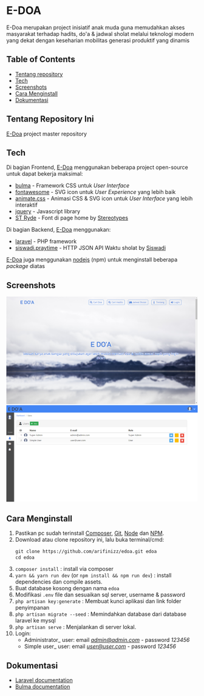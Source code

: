 # E-DOA

E-Doa merupakan project inisiatif anak muda guna memudahkan akses masyarakat terhadap hadits, do'a & jadwal sholat melalui teknologi modern yang dekat dengan keseharian mobilitas generasi produktif yang dinamis

## Table of Contents
- [Tentang repository](#tentang-repository-ini)
- [Tech](#tech)
- [Screenshots](#screenshots)
- [Cara Menginstall](#cara-menginstall)
- [Dokumentasi](#dokumentasi)

## Tentang Repository Ini
[E-Doa] project master repository

## Tech
Di bagian Frontend, [E-Doa] menggunakan beberapa project open-source untuk dapat bekerja maksimal:
  - [bulma] - Framework CSS untuk _User Interface_
  - [fontawesome] - SVG icon untuk _User Experience_ yang lebih baik
  - [animate.css] - Animasi CSS & SVG icon untuk _User Interface_ yang lebih interaktif
  - [jquery] - Javascript library
  - [ST Ryde] - Font di page home by [Stereotypes]

Di bagian Backend, [E-Doa] menggunakan: 
  - [laravel] - PHP framework
  - [siswadi.praytime] - HTTP JSON API Waktu sholat by [Siswadi]

[E-Doa] juga menggunakan [nodejs] (npm) untuk menginstall beberapa _package_ diatas

[bulma]: <https://bulma.io/>
[bulma-extensions]: <https://wikiki.github.io/>
[fontawesome]: <https://fontawesome.com/>
[animate.css]: <https://daneden.github.io/animate.css/>
[jquery]: <http://jquery.com>
[nodejs]: <https://nodejs.org/>
[laravel]: <https://laravel.com/>
[E-Doa]: <https://github.com/arifinizz/e-doa.git>
[ST Ryde]: <https://www.fonts.com/font/stereotypes/st-ryde>
[Stereotypes]: <https://www.fonts.com/font/stereotypes>
[siswadi.praytime]: <https://gist.github.com/siswadi/b24f13ddc80eb92e0b01a8a595c32433>
[Siswadi]: <https://gist.github.com/siswadi/>

## Screenshots
![Users page screenshot](storage/demo_pages/home.png)
![Users page screenshot](storage/demo_pages/screenshot.png)

## Cara Menginstall
1. Pastikan pc sudah terinstall [Composer](https://getcomposer.org/), [Git](https://git-scm.com/), [Node](https://nodejs.org/en/) dan [NPM](https://www.npmjs.com/).
1. Download atau clone repository ini, lalu buka terminal/cmd:
   ```
   git clone https://github.com/arifinizz/edoa.git edoa
   cd edoa
   ```
1. `composer install` : install via composer
1. `yarn && yarn run dev` (or `npm install && npm run dev`) : install dependencies dan compile assets.
1. Buat database kosong dengan nama `edoa`
1. Modifikasi `.env` file dan sesuaikan sql server, username & password
1. `php artisan key:generate` : Membuat kunci aplikasi dan link folder penyimpanan
1. `php artisan migrate --seed` : Memindahkan database dari database laravel ke mysql
1. `php artisan serve` : Menjalankan di server lokal.
1. Login:
   - Administrator_ user: email *admin@admin.com* - password *123456*
   - Simple user_ user: email *user@user.com* - password *123456*
   
## Dokumentasi
  - [Laravel documentation](https://laravel.com/docs)
  - [Bulma documentation](http://bulma.io/documentation/overview/start)
